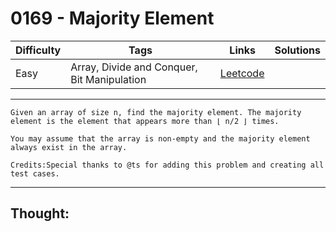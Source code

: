 # 0169 - Majority Element

Difficulty  | Tags | Links | Solutions
----------- | ---- | ----- | -----
Easy | Array, Divide and Conquer, Bit Manipulation | [Leetcode](https://leetcode.com/problems/majority-element/description/) |


-----------

```
Given an array of size n, find the majority element. The majority element is the element that appears more than ⌊ n/2 ⌋ times.

You may assume that the array is non-empty and the majority element always exist in the array.

Credits:Special thanks to @ts for adding this problem and creating all test cases.
```

-----------

## Thought:
